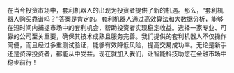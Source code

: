 在当今投资市场中，套利机器人的出现为投资者提供了新的机遇。那么，“套利机器人购买靠谱吗？”答案是肯定的。套利机器人通过高效算法和大数据分析，能够在短时间内捕捉市场中的套利机会，帮助投资者实现稳定收益。选择一家专业、可靠的公司至关重要，确保其技术成熟且服务完善。我们提供的套利机器人不仅操作简便，而且经过多重测试验证，能够有效降低风险，提高交易成功率。无论是新手还是资深投资者，都能从中受益。现在就加入我们，让智能科技助您在金融市场中稳步前行！